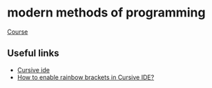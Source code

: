 # modern methods of programming

[Course](http://ccfit.nsu.ru/~shadow/DT6/)


## Useful links

- [Cursive ide](https://cursive-ide.com/userguide/)
- [How to enable rainbow brackets in Cursive IDE?](https://stackoverflow.com/questions/47869505/how-to-enable-rainbow-brackets-in-cursive-ide)